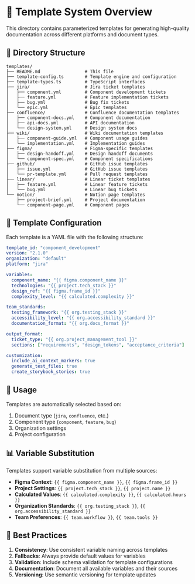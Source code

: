 # 🎯 Template System Overview

This directory contains parameterized templates for generating high-quality documentation across different platforms and document types.

## 📁 Directory Structure

```
templates/
├── README.md                 # This file
├── template-config.ts        # Template engine and configuration
├── template-types.ts         # TypeScript interfaces
├── jira/                     # Jira ticket templates
│   ├── component.yml         # Component development tickets
│   ├── feature.yml           # Feature implementation tickets
│   ├── bug.yml               # Bug fix tickets
│   └── epic.yml              # Epic templates
├── confluence/               # Confluence documentation templates
│   ├── component-docs.yml    # Component documentation
│   ├── api-docs.yml          # API documentation
│   └── design-system.yml     # Design system docs
├── wiki/                     # Wiki documentation templates
│   ├── component-guide.yml   # Component usage guides
│   └── implementation.yml    # Implementation guides
├── figma/                    # Figma-specific templates
│   ├── design-handoff.yml    # Design handoff documents
│   └── component-spec.yml    # Component specifications
├── github/                   # GitHub issue templates
│   ├── issue.yml             # GitHub issue templates
│   └── pr-template.yml       # Pull request templates
├── linear/                   # Linear ticket templates
│   ├── feature.yml           # Linear feature tickets
│   └── bug.yml               # Linear bug tickets
└── notion/                   # Notion page templates
    ├── project-brief.yml     # Project documentation
    └── component-page.yml    # Component pages
```

## 🔧 Template Configuration

Each template is a YAML file with the following structure:

```yaml
template_id: "component_development"
version: "2.1.0"
organization: "default"
platform: "jira"

variables:
  component_name: "{{ figma.component_name }}"
  technologies: "{{ project.tech_stack }}"
  design_ref: "{{ figma.frame_id }}"
  complexity_level: "{{ calculated.complexity }}"

team_standards:
  testing_framework: "{{ org.testing_stack }}"
  accessibility_level: "{{ org.accessibility_standard }}"
  documentation_format: "{{ org.docs_format }}"

output_format:
  ticket_type: "{{ org.project_management_tool }}"
  sections: ["requirements", "design_tokens", "acceptance_criteria"]

customization:
  include_ai_context_markers: true
  generate_test_files: true
  create_storybook_stories: true
```

## 🚀 Usage

Templates are automatically selected based on:
1. Document type (`jira`, `confluence`, etc.)
2. Component type (`component`, `feature`, `bug`)
3. Organization settings
4. Project configuration

## 📊 Variable Substitution

Templates support variable substitution from multiple sources:
- **Figma Context**: `{{ figma.component_name }}`, `{{ figma.frame_id }}`
- **Project Settings**: `{{ project.tech_stack }}`, `{{ project.name }}`
- **Calculated Values**: `{{ calculated.complexity }}`, `{{ calculated.hours }}`
- **Organization Standards**: `{{ org.testing_stack }}`, `{{ org.accessibility_standard }}`
- **Team Preferences**: `{{ team.workflow }}`, `{{ team.tools }}`

## 🎯 Best Practices

1. **Consistency**: Use consistent variable naming across templates
2. **Fallbacks**: Always provide default values for variables
3. **Validation**: Include schema validation for template configurations
4. **Documentation**: Document all available variables and their sources
5. **Versioning**: Use semantic versioning for template updates